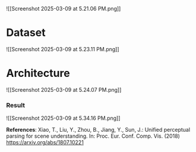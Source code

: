 
![[Screenshot 2025-03-09 at 5.21.06 PM.png]]

# Dataset

![[Screenshot 2025-03-09 at 5.23.11 PM.png]]

# Architecture

![[Screenshot 2025-03-09 at 5.24.07 PM.png]]

### Result

![[Screenshot 2025-03-09 at 5.34.16 PM.png]]





**References**:
Xiao, T., Liu, Y., Zhou, B., Jiang, Y., Sun, J.: Unified perceptual parsing for scene understanding. In: Proc. Eur. Conf. Comp. Vis. (2018) https://arxiv.org/abs/1807.10221